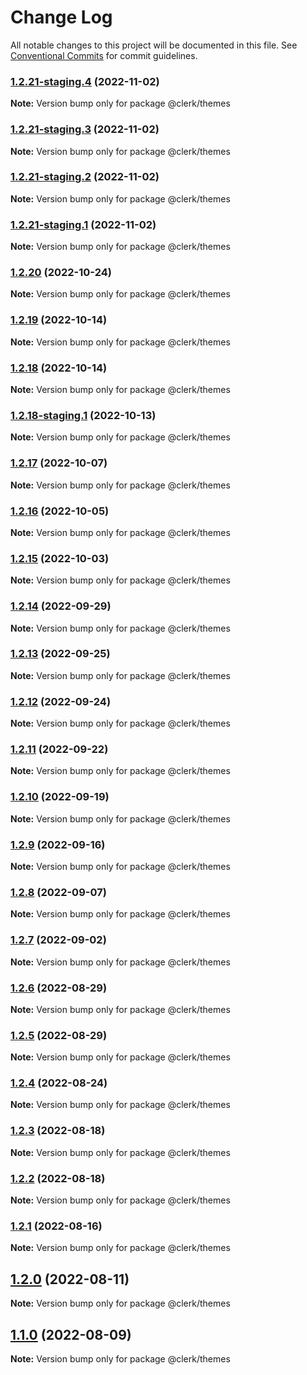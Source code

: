 # Change Log

All notable changes to this project will be documented in this file.
See [Conventional Commits](https://conventionalcommits.org) for commit guidelines.

### [1.2.21-staging.4](https://github.com/clerkinc/javascript/compare/@clerk/themes@1.2.21-staging.3...@clerk/themes@1.2.21-staging.4) (2022-11-02)

**Note:** Version bump only for package @clerk/themes

### [1.2.21-staging.3](https://github.com/clerkinc/javascript/compare/@clerk/themes@1.2.21-staging.1...@clerk/themes@1.2.21-staging.3) (2022-11-02)

**Note:** Version bump only for package @clerk/themes

### [1.2.21-staging.2](https://github.com/clerkinc/javascript/compare/@clerk/themes@1.2.21-staging.1...@clerk/themes@1.2.21-staging.2) (2022-11-02)

**Note:** Version bump only for package @clerk/themes

### [1.2.21-staging.1](https://github.com/clerkinc/javascript/compare/@clerk/themes@1.2.20...@clerk/themes@1.2.21-staging.1) (2022-11-02)

**Note:** Version bump only for package @clerk/themes

### [1.2.20](https://github.com/clerkinc/javascript/compare/@clerk/themes@1.2.20-staging.0...@clerk/themes@1.2.20) (2022-10-24)

**Note:** Version bump only for package @clerk/themes

### [1.2.19](https://github.com/clerkinc/javascript/compare/@clerk/themes@1.2.18...@clerk/themes@1.2.19) (2022-10-14)

**Note:** Version bump only for package @clerk/themes

### [1.2.18](https://github.com/clerkinc/javascript/compare/@clerk/themes@1.2.18-staging.2...@clerk/themes@1.2.18) (2022-10-14)

**Note:** Version bump only for package @clerk/themes

### [1.2.18-staging.1](https://github.com/clerkinc/javascript/compare/@clerk/themes@1.2.17...@clerk/themes@1.2.18-staging.1) (2022-10-13)

**Note:** Version bump only for package @clerk/themes

### [1.2.17](https://github.com/clerkinc/javascript/compare/@clerk/themes@1.2.17-staging.0...@clerk/themes@1.2.17) (2022-10-07)

**Note:** Version bump only for package @clerk/themes

### [1.2.16](https://github.com/clerkinc/javascript/compare/@clerk/themes@1.2.16-staging.0...@clerk/themes@1.2.16) (2022-10-05)

**Note:** Version bump only for package @clerk/themes

### [1.2.15](https://github.com/clerkinc/javascript/compare/@clerk/themes@1.2.15-staging.3...@clerk/themes@1.2.15) (2022-10-03)

**Note:** Version bump only for package @clerk/themes

### [1.2.14](https://github.com/clerkinc/javascript/compare/@clerk/themes@1.2.14-staging.4...@clerk/themes@1.2.14) (2022-09-29)

**Note:** Version bump only for package @clerk/themes

### [1.2.13](https://github.com/clerkinc/javascript/compare/@clerk/themes@1.2.12...@clerk/themes@1.2.13) (2022-09-25)

**Note:** Version bump only for package @clerk/themes

### [1.2.12](https://github.com/clerkinc/javascript/compare/@clerk/themes@1.2.12-staging.1...@clerk/themes@1.2.12) (2022-09-24)

**Note:** Version bump only for package @clerk/themes

### [1.2.11](https://github.com/clerkinc/javascript/compare/@clerk/themes@1.2.11-staging.0...@clerk/themes@1.2.11) (2022-09-22)

**Note:** Version bump only for package @clerk/themes

### [1.2.10](https://github.com/clerkinc/javascript/compare/@clerk/themes@1.2.9-staging.4...@clerk/themes@1.2.10) (2022-09-19)

**Note:** Version bump only for package @clerk/themes

### [1.2.9](https://github.com/clerkinc/javascript/compare/@clerk/themes@1.2.9-staging.4...@clerk/themes@1.2.9) (2022-09-16)

**Note:** Version bump only for package @clerk/themes

### [1.2.8](https://github.com/clerkinc/javascript/compare/@clerk/themes@1.2.8-staging.0...@clerk/themes@1.2.8) (2022-09-07)

**Note:** Version bump only for package @clerk/themes

### [1.2.7](https://github.com/clerkinc/javascript/compare/@clerk/themes@1.2.7-staging.0...@clerk/themes@1.2.7) (2022-09-02)

**Note:** Version bump only for package @clerk/themes

### [1.2.6](https://github.com/clerkinc/javascript/compare/@clerk/themes@1.2.6-staging.0...@clerk/themes@1.2.6) (2022-08-29)

**Note:** Version bump only for package @clerk/themes

### [1.2.5](https://github.com/clerkinc/javascript/compare/@clerk/themes@1.2.5-staging.2...@clerk/themes@1.2.5) (2022-08-29)

**Note:** Version bump only for package @clerk/themes

### [1.2.4](https://github.com/clerkinc/javascript/compare/@clerk/themes@1.2.4-staging.0...@clerk/themes@1.2.4) (2022-08-24)

**Note:** Version bump only for package @clerk/themes

### [1.2.3](https://github.com/clerkinc/javascript/compare/@clerk/themes@1.2.2...@clerk/themes@1.2.3) (2022-08-18)

**Note:** Version bump only for package @clerk/themes

### [1.2.2](https://github.com/clerkinc/javascript/compare/@clerk/themes@1.2.2-staging.0...@clerk/themes@1.2.2) (2022-08-18)

**Note:** Version bump only for package @clerk/themes

### [1.2.1](https://github.com/clerkinc/javascript/compare/@clerk/themes@1.2.0...@clerk/themes@1.2.1) (2022-08-16)

**Note:** Version bump only for package @clerk/themes

## [1.2.0](https://github.com/clerkinc/javascript/compare/@clerk/themes@1.2.0-staging.0...@clerk/themes@1.2.0) (2022-08-11)

**Note:** Version bump only for package @clerk/themes

## [1.1.0](https://github.com/clerkinc/javascript/compare/@clerk/themes@1.1.0-staging.0...@clerk/themes@1.1.0) (2022-08-09)

**Note:** Version bump only for package @clerk/themes
